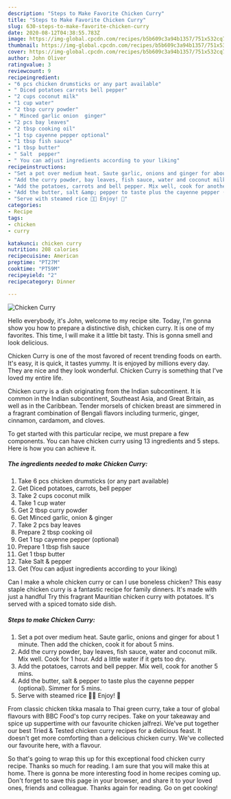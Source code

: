 ```yaml
---
description: "Steps to Make Favorite Chicken Curry"
title: "Steps to Make Favorite Chicken Curry"
slug: 630-steps-to-make-favorite-chicken-curry
date: 2020-08-12T04:38:55.783Z
image: https://img-global.cpcdn.com/recipes/b5b609c3a94b1357/751x532cq70/chicken-curry-recipe-main-photo.jpg
thumbnail: https://img-global.cpcdn.com/recipes/b5b609c3a94b1357/751x532cq70/chicken-curry-recipe-main-photo.jpg
cover: https://img-global.cpcdn.com/recipes/b5b609c3a94b1357/751x532cq70/chicken-curry-recipe-main-photo.jpg
author: John Oliver
ratingvalue: 3
reviewcount: 9
recipeingredient:
- "6 pcs chicken drumsticks or any part available"
- " Diced potatoes carrots bell pepper"
- "2 cups coconut milk"
- "1 cup water"
- "2 tbsp curry powder"
- " Minced garlic onion  ginger"
- "2 pcs bay leaves"
- "2 tbsp cooking oil"
- "1 tsp cayenne pepper optional"
- "1 tbsp fish sauce"
- "1 tbsp butter"
- " Salt  pepper"
- " You can adjust ingredients according to your liking"
recipeinstructions:
- "Set a pot over medium heat. Saute garlic, onions and ginger for about 1 minute. Then add the chicken, cook it for about 5 mins."
- "Add the curry powder, bay leaves, fish sauce, water and coconut milk. Mix well. Cook for 1 hour. Add a little water if it gets too dry."
- "Add the potatoes, carrots and bell pepper. Mix well, cook for another 5 mins."
- "Add the butter, salt &amp; pepper to taste plus the cayenne pepper (optional). Simmer for 5 mins."
- "Serve with steamed rice 🍚🍲 Enjoy! 🙂"
categories:
- Recipe
tags:
- chicken
- curry

katakunci: chicken curry 
nutrition: 208 calories
recipecuisine: American
preptime: "PT27M"
cooktime: "PT59M"
recipeyield: "2"
recipecategory: Dinner

---
```



![Chicken Curry](https://img-global.cpcdn.com/recipes/b5b609c3a94b1357/751x532cq70/chicken-curry-recipe-main-photo.jpg)

Hello everybody, it's John, welcome to my recipe site. Today, I'm gonna show you how to prepare a distinctive dish, chicken curry. It is one of my favorites. This time, I will make it a little bit tasty. This is gonna smell and look delicious.

Chicken Curry is one of the most favored of recent trending foods on earth. It's easy, it is quick, it tastes yummy. It is enjoyed by millions every day. They are nice and they look wonderful. Chicken Curry is something that I've loved my entire life.

Chicken curry is a dish originating from the Indian subcontinent. It is common in the Indian subcontinent, Southeast Asia, and Great Britain, as well as in the Caribbean. Tender morsels of chicken breast are simmered in a fragrant combination of Bengali flavors including turmeric, ginger, cinnamon, cardamom, and cloves.


To get started with this particular recipe, we must prepare a few components. You can have chicken curry using 13 ingredients and 5 steps. Here is how you can achieve it.

<!--inarticleads1-->

##### The ingredients needed to make Chicken Curry:

1. Take 6 pcs chicken drumsticks (or any part available)
1. Get  Diced potatoes, carrots, bell pepper
1. Take 2 cups coconut milk
1. Take 1 cup water
1. Get 2 tbsp curry powder
1. Get  Minced garlic, onion &amp; ginger
1. Take 2 pcs bay leaves
1. Prepare 2 tbsp cooking oil
1. Get 1 tsp cayenne pepper (optional)
1. Prepare 1 tbsp fish sauce
1. Get 1 tbsp butter
1. Take  Salt &amp; pepper
1. Get  (You can adjust ingredients according to your liking)


Can I make a whole chicken curry or can I use boneless chicken? This easy staple chicken curry is a fantastic recipe for family dinners. It&#39;s made with just a handful Try this fragrant Mauritian chicken curry with potatoes. It&#39;s served with a spiced tomato side dish. 

<!--inarticleads2-->

##### Steps to make Chicken Curry:

1. Set a pot over medium heat. Saute garlic, onions and ginger for about 1 minute. Then add the chicken, cook it for about 5 mins.
1. Add the curry powder, bay leaves, fish sauce, water and coconut milk. Mix well. Cook for 1 hour. Add a little water if it gets too dry.
1. Add the potatoes, carrots and bell pepper. Mix well, cook for another 5 mins.
1. Add the butter, salt &amp; pepper to taste plus the cayenne pepper (optional). Simmer for 5 mins.
1. Serve with steamed rice 🍚🍲 Enjoy! 🙂


From classic chicken tikka masala to Thai green curry, take a tour of global flavours with BBC Food&#39;s top curry recipes. Take on your takeaway and spice up suppertime with our favourite chicken jalfrezi. We&#39;ve put together our best Tried &amp; Tested chicken curry recipes for a delicious feast. It doesn&#39;t get more comforting than a delicious chicken curry. We&#39;ve collected our favourite here, with a flavour. 

So that's going to wrap this up for this exceptional food chicken curry recipe. Thanks so much for reading. I am sure that you will make this at home. There is gonna be more interesting food in home recipes coming up. Don't forget to save this page in your browser, and share it to your loved ones, friends and colleague. Thanks again for reading. Go on get cooking!
